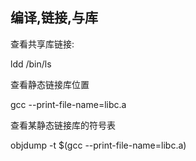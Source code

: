 ## 编译,链接,与库

查看共享库链接: 

ldd /bin/ls

查看静态链接库位置

gcc --print-file-name=libc.a

查看某静态链接库的符号表

objdump -t $(gcc --print-file-name=libc.a)
